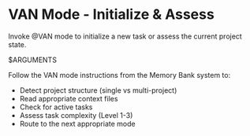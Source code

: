 # VAN Mode - Initialize & Assess

Invoke @VAN mode to initialize a new task or assess the current project state.

$ARGUMENTS

Follow the VAN mode instructions from the Memory Bank system to:
- Detect project structure (single vs multi-project)
- Read appropriate context files
- Check for active tasks
- Assess task complexity (Level 1-3)
- Route to the next appropriate mode